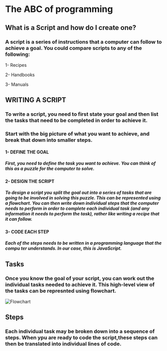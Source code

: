 # The ABC of programming
## What is a Script and how do I create one?
### A script is a series of instructions that a computer can follow to achieve a goal. You could compare scripts to any of the following:
1- Recipes

2- Handbooks

3- Manuals

## WRITING A SCRIPT 
### To write a script, you need to first state your goal and then list the tasks that need to be completed in order to achieve it. 
### Start with the big picture of what you want to achieve, and break that down into smaller steps. 
#### 1- DEFINE THE GOAL
##### First, you need to define the task you want to achieve. You can think of this as a puzzle for the computer to solve.
#### 2- DESIGN THE SCRIPT
##### To design a script you split the goal out into a series of tasks that are going to be involved in solving this puzzle. This can be represented using a flowchart. You can then write down individual steps that the computer needs to perform in order to complete each individual task (and any information it needs to perform the task), rather like writing a recipe that it can follow.
#### 3- CODE EACH STEP
##### Each of the steps needs to be written in a programming language that the compu ter understands. In our case, this is JavaScript.
## Tasks
### Once you know the goal of your script, you can work out the individual tasks needed to achieve it. This high-level view of the tasks can be represnted using flowchart.
![Flowchart](https://user-images.githubusercontent.com/70091044/92309197-21e09080-efac-11ea-8b3f-9f577a1741b9.PNG)
## Steps 
### Each individual task may be broken down into a sequence of steps. When ypu are ready to code the script,these steps can then be translated into individual lines of code.


